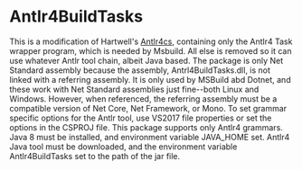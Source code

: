 # Antlr4BuildTasks

This is a modification of Hartwell's [Antlr4cs](https://github.com/tunnelvisionlabs/antlr4cs),
containing only the Antlr4 Task wrapper program, which is needed by Msbuild. All else is removed
so it can use whatever Antlr tool chain, albeit Java based. The package is only Net Standard assembly
because the assembly, Antrl4BuildTasks.dll, is not linked with a referring assembly. It is only used by
MSBuild abd Dotnet, and these work with Net Standard assemblies just fine--both Linux and Windows.
However, when referenced, the referring assembly must be a compatible version of Net Core, Net Framework, or Mono.
To set grammar specific options for the Antlr tool, use VS2017 file properties or set the options in the CSPROJ file.
This package supports only Antlr4 grammars.
Java 8 must be installed, and environment variable JAVA_HOME set. Antlr4 Java tool must be downloaded, and the
environment variable Antlr4BuildTasks set to the path of the jar file. 
